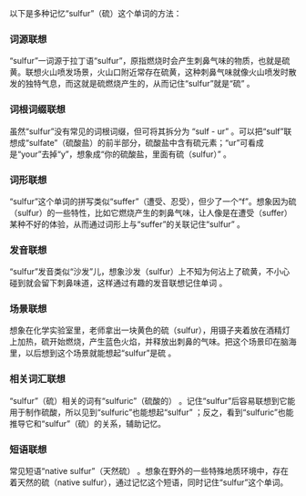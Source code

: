 以下是多种记忆“sulfur”（硫）这个单词的方法：

### 词源联想
“sulfur”一词源于拉丁语“sulfur”，原指燃烧时会产生刺鼻气味的物质，也就是硫黄。联想火山喷发场景，火山口附近常存在硫黄，这种刺鼻气味就像火山喷发时散发的独特气息，而这就是硫燃烧产生的，从而记住“sulfur”就是“硫” 。

### 词根词缀联想
虽然“sulfur”没有常见的词根词缀，但可将其拆分为 “sulf - ur” 。可以把“sulf”联想成“sulfate”（硫酸盐）的前半部分，硫酸盐中含有硫元素；“ur”可看成是“your”去掉“y”，想象成“你的硫酸盐，里面有硫（sulfur）” 。

### 词形联想
“sulfur”这个单词的拼写类似“suffer”（遭受、忍受），但少了一个“f”。想象因为硫（sulfur）的一些特性，比如它燃烧产生的刺鼻气味，让人像是在遭受（suffer）某种不好的体验，从而通过词形上与“suffer”的关联记住“sulfur” 。

### 发音联想
“sulfur”发音类似“沙发”儿，想象沙发（sulfur）上不知为何沾上了硫黄，不小心碰到就会留下刺鼻味道，这样通过有趣的发音联想记住单词 。

### 场景联想
想象在化学实验室里，老师拿出一块黄色的硫（sulfur），用镊子夹着放在酒精灯上加热，硫开始燃烧，产生蓝色火焰，并释放出刺鼻的气味。把这个场景印在脑海里，以后想到这个场景就能想起“sulfur”是硫 。

### 相关词汇联想
“sulfur”（硫）相关的词有“sulfuric”（硫酸的） 。记住“sulfur”后容易联想到它能用于制作硫酸，所以见到“sulfuric”也能想起“sulfur” ；反之，看到“sulfuric”也能推导它和“sulfur”（硫）的关系，辅助记忆。 

### 短语联想
常见短语“native sulfur”（天然硫） 。想象在野外的一些特殊地质环境中，存在着天然的硫（native sulfur），通过记忆这个短语，同时记住“sulfur”这个单词。 